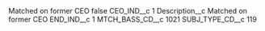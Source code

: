 <?xml version="1.0" encoding="UTF-8"?>
<CustomMetadata xmlns="http://soap.sforce.com/2006/04/metadata" xmlns:xsi="http://www.w3.org/2001/XMLSchema-instance" xmlns:xsd="http://www.w3.org/2001/XMLSchema">
    <label>Matched on former CEO</label>
    <protected>false</protected>
    <values>
        <field>CEO_IND__c</field>
        <value xsi:type="xsd:string">1</value>
    </values>
    <values>
        <field>Description__c</field>
        <value xsi:type="xsd:string">Matched on former CEO</value>
    </values>
    <values>
        <field>END_IND__c</field>
        <value xsi:type="xsd:string">1</value>
    </values>
    <values>
        <field>MTCH_BASS_CD__c</field>
        <value xsi:type="xsd:string">1021</value>
    </values>
    <values>
        <field>SUBJ_TYPE_CD__c</field>
        <value xsi:type="xsd:string">119</value>
    </values>
</CustomMetadata>
